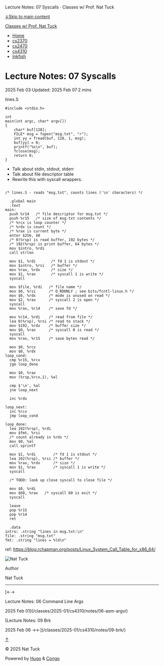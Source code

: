 Lecture Notes: 07 Syscalls · Classes w/ Prof. Nat Tuck



[↓Skip to main content](#main-content)

[Classes w/ Prof. Nat Tuck](/)

* [Home](/)
* [cs2370](/classes/2025-01/cs2370/)
* [cs2470](/classes/2025-01/cs2470/)
* [cs4310](/classes/2025-01/cs4310/)
* [Inkfish](https://inkfish.homework.quest/)

Lecture Notes: 07 Syscalls
==========================

2025 Feb 03·Updated: 2025 Feb 07·2 mins

lines.S

```
#include <stdio.h>

int
main(int argc, char* argv[])
{
    char* buf[128];
    FILE* msg = fopen("msg.txt", "r");
    int yy = fread(buf, 128, 1, msg); 
    buf[yy] = 0;
    printf("%s\n", buf);
    fclose(msg);
    return 0;
}

```

* Talk about stdin, stdout, stderr
* Talk about file descriptor table
* Rewrite this with syscall wrappers.

```

/* lines.S - reads "msg.txt", counts lines ('\n' characters) */

  .global main
  .text
main:
  push %r14   /* file descriptor for msg.txt */
  push %r15   /* size of msg.txt contents */
  /* %rcx is loop counter */
  /* %rdx is count */
  /* %rax is current byte */
  enter $256, $0
  /* 0(%rsp) is read buffer, 192 bytes */
  /* 192(%rsp) is print buffer, 64 bytes */
  mov $intro, %rdi
  call strlen

  mov $1, %rdi       /* fd 1 is stdout */
  mov $intro, %rsi   /* buffer */
  mov %rax, %rdx     /* size */
  mov $1, %rax       /* syscall 1 is write */
  syscall

  mov $file, %rdi   /* file name */
  mov $0, %rsi      /* O_RDONLY ; see bits/fcntl-linux.h */
  mov $0, %rdx      /* mode is unused on read */
  mov $2, %rax      /* syscall 2 is open */
  syscall
  mov %rax, %r14    /* save fd */

  mov %r14, %rdi    /* read from file */
  lea 0(%rsp), %rsi /* read to stack */
  mov $192, %rdx    /* buffer size */
  mov $0, %rax      /* syscall 0 is read */
  syscall
  mov %rax, %r15    /* save bytes read */

  mov $0, %rcx
  mov $0, %rdx
loop_cond:
  cmp %r15, %rcx
  jge loop_done

  mov $0, %rax
  mov (%rsp,%rcx,1), %al

  cmp $'\n', %al
  jne loop_next

  inc %rdx

loop_next:
  inc %rcx
  jmp loop_cond

loop_done:
  lea 192(%rsp), %rdi
  mov $fmt, %rsi
  /* count already in %rdx */
  mov $0, %al
  call sprintf

  mov $1, %rdi        /* fd 1 is stdout */
  lea 192(%rsp), %rsi /* buffer */
  mov %rax, %rdx      /* size */
  mov $1, %rax        /* syscall 1 is write */
  syscall

  /* TODO: look up close syscall to close file */

  mov $0, %rdi
  mov $60, %rax   /* syscall 60 is exit */
  syscall

  leave
  pop %r15
  pop %r14
  ret

  .data
intro: .string "lines in msg.txt:\n"
file: .string "msg.txt"
fmt: .string "lines = %ld\n"

```

ref: <https://blog.rchapman.org/posts/Linux_System_Call_Table_for_x86_64/>

![Nat Tuck](/img/author.jpg)

Author

Nat Tuck

---

[←→

Lecture Notes: 06 Command Line Args

2025 Feb 01](/classes/2025-01/cs4310/notes/06-asm-argv/)

[Lecture Notes: 09 Brk

2025 Feb 06
→←](/classes/2025-01/cs4310/notes/09-brk/)

[↑](#the-top "Scroll to top")

©
2025
Nat Tuck

Powered by [Hugo](https://gohugo.io/) & [Congo](https://github.com/jpanther/congo)